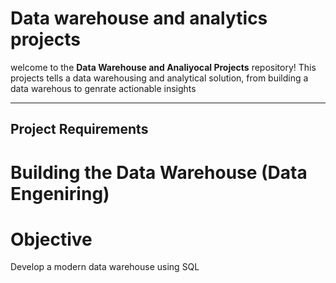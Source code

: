 # Data warehouse and analytics projects

welcome to the **Data Warehouse and Analiyocal Projects** repository!
This projects tells a data warehousing and analytical solution, from building a data warehous to genrate actionable insights

---

## Project Requirements

# Building the Data Warehouse (Data Engeniring)

# Objective
Develop a modern data warehouse using SQL
